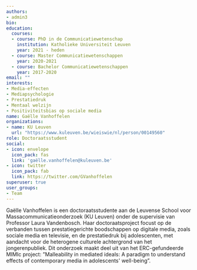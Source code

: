 ```yaml
---
authors:
- admin3
bio:
education:
  courses:
  - course: PhD in de Communicatiewetenschap
    institution: Katholieke Universiteit Leuven
    year: 2021 - heden
  - course: Master Communicatiewetenschappen
    year: 2020-2021
  - course: Bachelor Communicatiewetenschappen
    year: 2017-2020
email: ""
interests:
- Media-effecten
- Mediapsychologie
- Prestatiedruk
- Mentaal welzijn
- Positiviteitsbias op sociale media
name: Gaëlle Vanhoffelen
organizations:
- name: KU Leuven
  url: "https://www.kuleuven.be/wieiswie/nl/person/00149560"
role: Doctoraatsstudent
social:
- icon: envelope
  icon_pack: fas
  link: 'gaëlle.vanhoffelen@kuleuven.be'
- icon: twitter
  icon_pack: fab
  link: https://twitter.com/GVanhoffelen
superuser: true
user_groups:
- Team
---
```


Gaëlle Vanhoffelen is een doctoraatsstudente aan de Leuvense School voor Massacommunicatieonderzoek (KU Leuven) onder de supervisie van Professor Laura Vandenbosch. Haar doctoraatsproject focust op de verbanden tussen prestatiegerichte boodschappen op digitale media, zoals sociale media en televisie, en de prestatiedruk bij adolescenten, met aandacht voor de heterogene culturele achtergrond van het jongerenpubliek. Dit onderzoek maakt deel uit van het ERC-gefundeerde MIMIc project: ”Malleability in mediated ideals: A paradigm to understand effects of contemporary media in adolescents' well-being”.
